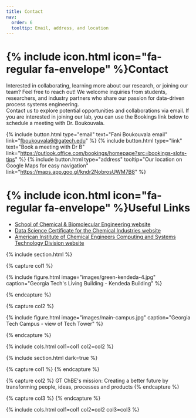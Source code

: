 ```yaml
---
title: Contact
nav:
  order: 6
  tooltip: Email, address, and location
---
```


# {% include icon.html icon="fa-regular fa-envelope" %}Contact

Interested in collaborating, learning more about our research, or joining our team? Feel free to reach out! We welcome inquiries from students, researchers, and industry partners who share our passion for data-driven process systems engineering. 
<br> 
Contact us to explore potential opportunities and collaborations via email. If you are interested in joining our lab, you can use the Bookings link below to schedule a meeting with Dr. Boukouvala.

{%
  include button.html
  type="email"
  text="Fani Boukouvala email"
  link="fboukouvala6@gatech.edu"
%}
{%
  include button.html
  type="link"
  text="Book a meeting with Dr B"
  link="https://outlook.office.com/bookings/homepage?src=bookings-slots-tips"
%}
{%
  include button.html
  type="address"
  tooltip="Our location on Google Maps for easy navigation"
  link="https://maps.app.goo.gl/kndr2NobrosUWM7B8"
%}

# {% include icon.html icon="fa-regular fa-envelope" %}Useful Links
- [School of Chemical & Biomolecular Engineering website](https://chbe.gatech.edu/)
- [Data Science Certificate for the Chemical Industries website](https://chbe.gatech.edu/online-graduate-certificate-data-science-chemical-industry)
- [American Institute of Chemical Engineers Computing and Systems Technology Division website](https://www.aiche.org/community/sites/divisions-forums/computing-systems-technology-division-cast?gad_source=1&gclid=EAIaIQobChMI-b7W1tDsiwMVAhJECB3UoAGJEAAYASAAEgJjl_D_BwE) 


{% include section.html %}

{% capture col1 %}

{%
  include figure.html
  image="images/green-kendeda-4.jpg"
  caption="Georgia Tech's Living Building - Kendeda Building"
%}

{% endcapture %}

{% capture col2 %}

{%
  include figure.html
  image="images/main-campus.jpg"
  caption="Georgia Tech Campus - view of Tech Tower"
%}

{% endcapture %}

{% include cols.html col1=col1 col2=col2 %}

{% include section.html dark=true %}

{% capture col1 %}
{% endcapture %}

{% capture col2 %}
GT ChBE's mission: Creating a better 
future by transforming people, 
ideas, processes and products
{% endcapture %}

{% capture col3 %}
{% endcapture %}

{% include cols.html col1=col1 col2=col2 col3=col3 %}
